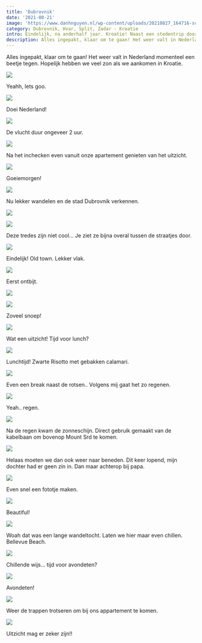```yaml
---
title: 'Dubrovnik'
date: '2021-08-21'
image: 'https://www.danhnguyen.nl/wp-content/uploads/20210827_164716-scaled-e1631192411229.jpg'
category: Dubrovnik, Hvar, Split, Zadar - Kroatie
intro: Eindelijk, na anderhalf jaar. Kroatie! Naast een stedentrip door historische steden als Dubrovnik, een bezoek aan de natuurparken zoals de National Park Plitvice en lekker chillen aan de stranden van de Adriatische Zee.
description: Alles ingepakt, klaar om te gaan! Het weer valt in Nederland momenteel een beetje tegen. Hopelijk hebben we veel zon als we aankomen in Kroatie.
---
```


Alles ingepakt, klaar om te gaan! Het weer valt in Nederland momenteel een beetje tegen. Hopelijk hebben we veel zon als we aankomen in Kroatie.

![](https://www.danhnguyen.nl/wp-content/uploads/IMG_9900-scaled-e1631193223255.jpg)

Yeahh, lets goo.

![](https://www.danhnguyen.nl/wp-content/uploads/20210826_174450-scaled-e1631192314805.jpg)

Doei Nederland!

![](https://www.danhnguyen.nl/wp-content/uploads/IMG_9917-scaled-e1631193643787.jpg)

De vlucht duur ongeveer 2 uur.

![](https://www.danhnguyen.nl/wp-content/uploads/20210826_215650-scaled-e1631192332182.jpg)

Na het inchecken even vanuit onze apartement genieten van het uitzicht.

![](https://www.danhnguyen.nl/wp-content/uploads/20210827_062813-scaled-e1631192341708.jpg)

Goeiemorgen!

![](https://www.danhnguyen.nl/wp-content/uploads/20210827_083841-scaled-e1631192347251.jpg)

Nu lekker wandelen en de stad Dubrovnik verkennen.

![](https://www.danhnguyen.nl/wp-content/uploads/IMG_9942-scaled-e1631193243718.jpg)

![](https://www.danhnguyen.nl/wp-content/uploads/20210827_084114-scaled-e1631192835153.jpg)

Deze tredes zijn niet cool... Je ziet ze bijna overal tussen de straatjes door.

![](https://www.danhnguyen.nl/wp-content/uploads/20210827_085555-scaled-e1631192368267.jpg)

Eindelijk! Old town. Lekker vlak.

![](https://www.danhnguyen.nl/wp-content/uploads/20210827_093116-scaled-e1631192372241.jpg)

Eerst ontbijt.

![](https://www.danhnguyen.nl/wp-content/uploads/IMG_9979-scaled-e1631193248568.jpg)

![](https://www.danhnguyen.nl/wp-content/uploads/IMG_0063-scaled-e1631193192273.jpg)

Zoveel snoep!

![](https://www.danhnguyen.nl/wp-content/uploads/20210827_103807-scaled-e1631192393196.jpg)

Wat een uitzicht! Tijd voor lunch?

![](https://www.danhnguyen.nl/wp-content/uploads/IMG_0055-scaled-e1631193184788.jpg)

Lunchtijd! Zwarte Risotto met gebakken calamari.

![](https://www.danhnguyen.nl/wp-content/uploads/20210827_111231-scaled-e1631192398795.jpg)

Even een break naast de rotsen.. Volgens mij gaat het zo regenen.

![](https://www.danhnguyen.nl/wp-content/uploads/20210827_120655-scaled-e1631192402188.jpg)

Yeah.. regen.

![](https://www.danhnguyen.nl/wp-content/uploads/20210827_143551-scaled-e1631192406891.jpg)

Na de regen kwam de zonneschijn. Direct gebruik gemaakt van de kabelbaan om bovenop Mount Srd te komen.

![](https://www.danhnguyen.nl/wp-content/uploads/IMG_0078-scaled-e1631193199866.jpg)

Helaas moeten we dan ook weer naar beneden. Dit keer lopend, mijn dochter had er geen zin in. Dan maar achterop bij papa.

![](https://www.danhnguyen.nl/wp-content/uploads/IMG_0086-scaled-e1631193204534.jpg)

Even snel een fototje maken.

![](https://www.danhnguyen.nl/wp-content/uploads/IMG_0100-scaled-e1631193210523.jpg)

Beautiful!

![](https://www.danhnguyen.nl/wp-content/uploads/20210827_164716-scaled-e1631192411229.jpg)

Woah dat was een lange wandeltocht. Laten we hier maar even chillen. Bellevue Beach.

![](https://www.danhnguyen.nl/wp-content/uploads/20210827_171235-scaled-e1631193107959.jpg)

Chillende wijs... tijd voor avondeten?

![](https://www.danhnguyen.nl/wp-content/uploads/20210828_114331-scaled-e1631193156716.jpg)

Avondeten!

![](https://www.danhnguyen.nl/wp-content/uploads/20210827_183204-scaled-e1631193145516.jpg)

Weer de trappen trotseren om bij ons appartement te komen.

![](https://www.danhnguyen.nl/wp-content/uploads/20210827_191713-scaled-e1631193151145.jpg)

Uitzicht mag er zeker zijn!!
